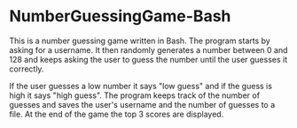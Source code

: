 # NumberGuessingGame-Bash
This is a number guessing game written in Bash. 
The program starts by asking for a username. It then randomly generates a number between 0 and 128 and keeps asking the user to guess the number until the user guesses it correctly. 

If the user guesses a low number it says "low guess" and if the guess is high it says "high guess". 
The program keeps track of the number of guesses and saves the user's username and the number of guesses to a file. 
At the end of the game the top 3 scores are displayed.  
